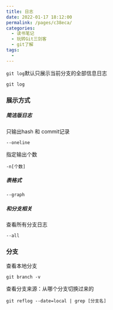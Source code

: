 ```yaml
---
title: 日志
date: 2022-01-17 18:12:00
permalink: /pages/c38eca/
categories:
  - 读书笔记
  - 玩转Git三剑客
  - git了解
tags:
  - 
---
```

`git log`默认只展示当前分支的全部信息日志

```
git log 
```



### 展示方式

##### 简洁版日志

只输出hash 和 commit记录

```
--oneline
```

指定输出个数

```
-n[个数]
```

##### 表格式

```
--graph
```





##### 和分支相关

查看所有分支日志

```
--all
```







### 分支

查看本地分支

```
git branch -v
```

查看分支来源：从哪个分支切换过来的

```
git reflog --date=local | grep [分支名]                            
```

